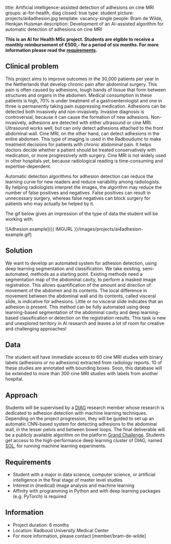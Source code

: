 title: Artificial intelligence-assisted detection of adhesions on cine MRI
groups: ai-for-health, diag
closed: true
type: student
picture: projects/ai4adhesion.jpg
template: vacancy-single
people: Bram de Wilde, Henkjan Huisman
description: Development of an AI-assisted algorithm for automatic detection of adhesions on cine MRI

**This is an AI for Health MSc project. Students are elgible to receive 
a monthly reimbursement of €500,- for a period of six months. For more 
information please read the 
[requirements](https://www.ai-for-health.nl/requirements/).**

## Clinical problem
This project aims to improve outcomes in the 30,000 patients per
year in the Netherlands that develop chronic pain after abdominal
surgery. This pain is often caused by adhesions, tough bands of tissue
that form between structures and organs in the abdomen. Medical
consumption in these patients is high, 70% is under treatment of a
gastroenterologist and one in three is permanently taking pain 
suppressing medication. Adhesions can be detected both invasively and
non-invasively. Invasive diagnosis is controversial, because it can 
cause the formation of new adhesions. Non-invasively, adhesions are
detected with either ultrasound or cine MRI. Ultrasound works well, but
can only detect adhesions attached to the front abdominal wall. Cine MRI,
on the other hand, can detect adhesions in the entire abdomen. 
This type of imaging is used in the Radboudumc to make treatment
decisions for patients with chronic abdominal pain. It helps doctors
decide whether a patient should be treated conservatively with medication,
or more progressively with surgery. Cine MRI is not 
widely used in other hospitals yet, because radiological reading is 
time-consuming and expertise-dependent.

Automatic detection algorithms for adhesion detection can reduce the
learning curve for new readers and reduce variability among radiologists. 
By helping
radiologists interpret the images, the algorithm may reduce the number
of false positives and negatives. False positives can result in 
unnecessary surgery, whereas false negatives can block surgery for
patients who may actually be helped by it.

The gif below gives an impression of the type of data the student will
be working with.

![Adhesion example]({{ IMGURL }}/images/projects/ai4adhesion-example.gif)

## Solution
We want to develop an automated system for adhesion detection, using
deep learning segmentation and classification. We take existing, 
semi-automated, methods as a starting point.
Existing methods need a segmentation map of the abdominal cavity, to 
perform a masked image registration. This allows quantification of the amount 
and direction of movement of the abdomen and its contents. The local
difference in movement between the abdominal wall and its contents, 
called visceral slide, is indicative for adhesions. Little or no visceral slide indicates that
an adhesion is present. This method can be fully automated using 
deep learning-based segmentation of the abdominal cavity and deep
learning-based classification or detection on the registration
results. This task is new and unexplored territory in AI research and
leaves a lot of room for creative and challenging approaches!

## Data
The student will have immediate access to 60 cine MRI studies with
binary labels (adhesions or no adhesions) extracted from radiology
reports. 10 of these studies are annotated with bounding boxes. Soon,
this database will be extended to more than 300 cine MRI studies with
labels from another hospital.

## Approach
Students will be supervised by a [DIAG](https://www.diagnijmegen.nl/) 
research member whose research is dedicated to adhesion detection 
with machine learning techniques. Depending on the project progression, 
they will be guided to set up an automatic CNN-based system for 
detecting adhesions to the abdominal wall, in the lesser pelvis and 
between bowel loops. The final deliverable will be a publicly available 
algorithm on the platform 
[Grand Challenge](https://grand-challenge.org/algorithms/). Students get 
access to the high-performance deep learning cluster of DIAG, named 
[SOL](https://rtc.diagnijmegen.nl/software/sol/), for running machine 
learning experiments.

## Requirements
- Student with a major in data science, computer science, or artificial 
    intelligence in the final stage of master level studies
- Interest in (medical) image analysis and machine learning
- Affinity with programming in Python and with deep learning packages 
    (e.g. PyTorch) is required
 
## Information
- Project duration: 6 months
- Location: Radboud University Medical Center
- For more information, please contact [member/bram-de-wilde]
